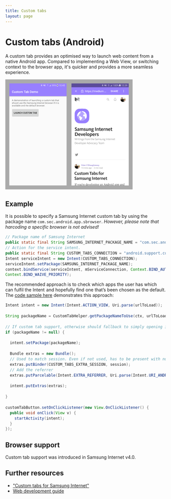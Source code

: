 ```yaml
---
title: Custom tabs
layout: page
---
```

# Custom tabs (Android)

A custom tab provides an optimised way to launch web content from a native Android app.
Compared to implementing a Web View, or switching context to the browser app, it's quicker
and provides a more seamless experience.

<img src="/images/docs/custom-tab.png" width="400px" alt="Custom tab demo"/>

## Example

It is possible to specify a Samsung Internet custom tab by using the package name
<code>com.sec.android.app.sbrowser</code>. 
*However, please note that harcoding a specific browser is not advised!*

```java
// Package name of Samsung Internet
public static final String SAMSUNG_INTERNET_PACKAGE_NAME = "com.sec.android.app.sbrowser";
// Action for the service intent.
public static final String CUSTOM_TABS_CONNECTION = "android.support.customtabs.action.CustomTabsService";
Intent serviceIntent = new Intent(CUSTOM_TABS_CONNECTION);
serviceIntent.setPackage(SAMSUNG_INTERNET_PACKAGE_NAME);
context.bindService(serviceIntent, mServiceConnection, Context.BIND_AUTO_CREATE |
Context.BIND_WAIVE_PRIORITY);
```

The recommended approach is to check which apps the user has which can fulfil the Intent
 and hopefully find one that’s been chosen as the default. The [code sample here](https://github.com/SamsungInternet/examples/tree/master/custom-tab-demo) 
demonstrates this approach:

```java
Intent intent = new Intent(Intent.ACTION_VIEW, Uri.parse(urlToLoad));

String packageName = CustomTabHelper.getPackageNameToUse(ctx, urlToLoad);

// If custom tab support, otherwise should fallback to simply opening in the browser
if (packageName != null) {

  intent.setPackage(packageName);

  Bundle extras = new Bundle();
  // Used to match session. Even if not used, has to be present with null to launch custom tab
  extras.putBinder(CUSTOM_TABS_EXTRA_SESSION, session);
  // Add the referrer
  extras.putParcelable(Intent.EXTRA_REFERRER, Uri.parse(Intent.URI_ANDROID_APP_SCHEME + "//" + ctx.getPackageName()));

  intent.putExtras(extras);

}

customTabButton.setOnClickListener(new View.OnClickListener() {
  public void onClick(View v) {
    startActivity(intent);
  }
});
```

## Browser support

Custom tab support was introduced in Samsung Internet v4.0.

## Further resources

* ["Custom tabs for Samsung Internet"](https://medium.com/samsung-internet-dev/custom-tabs-for-samsung-internet-8563e4754b22)
* [Web development guide](http://developer.samsung.com/internet/android/web-guide)
